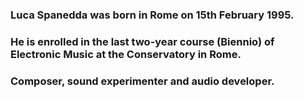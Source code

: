 ### Luca Spanedda was born in Rome on 15th February 1995. 
### He is enrolled in the last two-year course (Biennio) of Electronic Music at the Conservatory in Rome.
### Composer, sound experimenter and audio developer.

